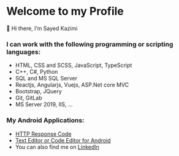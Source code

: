 # Welcome to my Profile
 👋 Hi there, I’m Sayed Kazimi
### I can work with the following programming or scripting languages:
- HTML, CSS and SCSS, JavaScript, TypeScript 
- C++, C#, Python
- SQL and MS SQL Server
- Reactjs, Angularjs, Vuejs, ASP.Net core MVC
- Bootstrap, JQuery
- Git, GitLab
- MS Server 2019, IIS, ...
### My Android Applications:
- [HTTP Response Code](https://play.google.com/store/apps/details?id=com.aqyanoos.httpresponsecode)
- [Text Editor or Code Editor for Android](https://play.google.com/store/apps/details?id=com.aqyanoos.texteditor)
- You can also find me on [LinkedIn](https://www.linkedin.com/in/sayed-kazimi-0507/)

<!---
sayedkazimi/sayedkazimi is a ✨ special ✨ repository because its `README.md` (this file) appears on your GitHub profile.
You can click the Preview link to take a look at your changes.
--->
